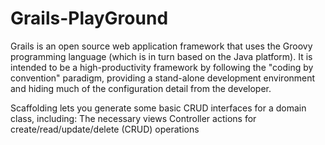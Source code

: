 # Grails-PlayGround
Grails is an open source web application framework that uses the Groovy programming language (which is in turn based on the Java platform). It is intended to be a high-productivity framework by following the "coding by convention" paradigm, providing a stand-alone development environment and hiding much of the configuration detail from the developer.



Scaffolding lets you generate some basic CRUD interfaces for a domain class, including:
The necessary views
Controller actions for create/read/update/delete (CRUD) operations
